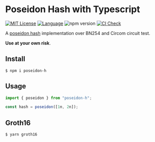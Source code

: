 # Poseidon Hash with Typescript

[![MIT License](https://img.shields.io/github/license/inverse-technology/poseidon-ts?style=flat-square)](https://github.com/inverse-technology/poseidon-ts/blob/master/LICENSE)
[![Language](https://img.shields.io/badge/language-TypeScript-blue.svg?style=flat-square)](https://www.typescriptlang.org) ![npm version](https://badge.fury.io/js/poseidon-h.svg) [![CI Check](https://github.com/inverse-technology/poseidon-ts/actions/workflows/index.yml/badge.svg)](https://github.com/inverse-technology/poseidon-ts/actions/workflows/index.yml)

A [poseidon hash](https://eprint.iacr.org/2019/458.pdf) implementation over BN254 and Circom circuit test.

**Use at your own risk**.

## Install

```shell
$ npm i poseidon-h
```

## Usage

```ts
import { poseidon } from "poseidon-h";

const hash = poseidon([1n, 2n]);
```

## Groth16

```shell
$ yarn groth16
```
